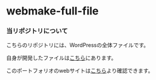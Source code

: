 # webmake-full-file

### 当リポジトリについて
こちらのリポジトリには、WordPressの全体ファイルです。

自身が開発したファイルは[こちら](https://github.com/inooto/webmake-code-only)にあります。

このポートフォリオのwebサイトは[こちら](https://portfolio.inooto.com/)より確認できます。
